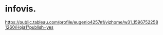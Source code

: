 # infovis.
https://public.tableau.com/profile/eugenio4257#!/vizhome/w31_15967522581260/Hoja1?publish=yes

